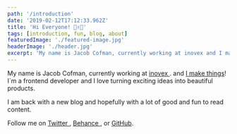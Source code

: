 ```yaml
---
path: '/introduction'
date: '2019-02-12T17:12:33.962Z'
title: 'Hi Everyone! 👋✌️🙋'
tags: [introduction, fun, blog, about]
featuredImage: './featured-image.jpg'
headerImage: './header.jpg'
excerpt: 'My name is Jacob Cofman, currently working at inovex and I make things! I´m a frontend developer and I love turning exciting ideas into beautiful products.'
---
```


My name is Jacob Cofman, currently working at <a href="https://inovex.de">inovex </a>. and <a href="https://github.com/JCofman">I make things</a>!
I´m a frontend developer and I love turning exciting ideas into beautiful products.

I am back with a new blog and hopefully with a lot of good and fun to read content.

Follow me on <a href="https://twitter.com/JCofman">Twitter </a>, <a href="https://www.behance.net/cofmanjacob2a8">Behance </a>, or <a href="https://github.com/JCofman">GitHub</a>.
